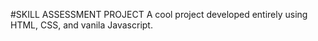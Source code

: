 #SKILL ASSESSMENT PROJECT
A cool project developed entirely using HTML, CSS, and vanila Javascript.
